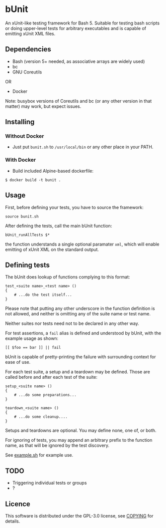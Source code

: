# bUnit

An xUnit-like testing framework for Bash 5. Suitable for testing bash scripts or doing upper-level
tests for arbitrary executables and is capable of emitting xUnit XML files.

## Dependencies

- Bash (version 5+ needed, as associative arrays are widely used)
- bc
- GNU Coreutils

OR

- Docker

Note: busybox versions of Coreutils and bc (or any other version in that matter) may work, but
expect issues.

## Installing
### Without Docker

- Just put `bunit.sh` to `/usr/local/bin` or any other place in your PATH.

### With Docker

- Build included Alpine-based dockerfile:

```
$ docker build -t bunit .
```

## Usage

First, before defining your tests, you have to source the framework:

```
source bunit.sh
```

After defining the tests, call the main bUnit function:  

```
bUnit_runAllTests $*
```

the function understands a single optional paramater `xml`, which will enable emitting of xUnit XML
on the standard output.

## Defining tests

The bUnit does lookup of functions complying to this format:

```
test_<suite name>_<test name> ()
{
    # ...do the test itself...
}
```

Please note that putting any other underscore in the function definition is not allowed, and neither
is omitting any of the suite name or test name.

Neither suites nor tests need not to be declared in any other way.

For test assertions, a `fail` alias is defined and understood by bUnit, with the example usage as
shown:

```
[[ $foo == bar ]] || fail
```

bUnit is capable of pretty-printing the failure with surrounding context for ease of use.

For each test suite, a setup and a teardown may be defined. Those are called before and
after each test of the suite:

```
setup_<suite name> ()
{
    # ...do some preparations...
}

teardown_<suite name> ()
{
    # ...do some cleanup....
}
```

Setups and teardowns are optional. You may define none, one of, or both.

For ignoring of tests, you may append an arbitrary prefix to the function name, as that will
be ignored by the test discovery.

See [example.sh](example.sh) for example use.


## TODO

- Triggering individual tests or groups
- ?


## Licence

This software is distributed under the GPL-3.0 license, see [COPYING](COPYING) for details.
